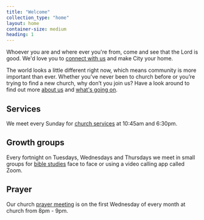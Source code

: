 ```yaml
---
title: "Welcome"
collection_type: "home"
layout: home
container-size: medium
heading: 1
---
```


Whoever you are and where ever you're from, come and see that the Lord is good. We'd love you to <a href="/connect/">connect with us</a> and make City your home.

The world looks a little different right now, which means community is more important than ever. Whether you’ve never been to church before or you’re trying to find a new church, why don’t you join us? Have a look around to find out more <a href="/about/">about us</a> and <a href="/whats-on/">what's going on</a>.

<div class="flex-row justify-center align-stretch">
  <div class="flex-small sm-one-third">
    <div class="card bg-primary">
      <h2>Services</h2>
      <p class="vertical-center">We meet every Sunday for <a href="/sunday/">church services</a> at 10:45am and 6:30pm.</p>
    </div>
  </div>
  <div class="flex-small sm-one-third">
    <div class="card bg-third">
      <h2>Growth groups</h2>
      <p class="vertical-center">Every fortnight on Tuesdays, Wednesdays and Thursdays we meet in small groups for <a href="/whats-on/#growth-group">bible studies</a> face to face or using a video calling app called Zoom.</p>
    </div>
  </div>
  <div class="flex-small sm-one-third">
    <div class="card bg-secondary">
      <h2>Prayer</h2>
      <p class="vertical-center">Our church <a class="text-blue" href="/whats-on/#prayer">prayer meeting</a> is on the first Wednesday of every month at church from 8pm - 9pm.</p>
    </div>
  </div>
</div>
